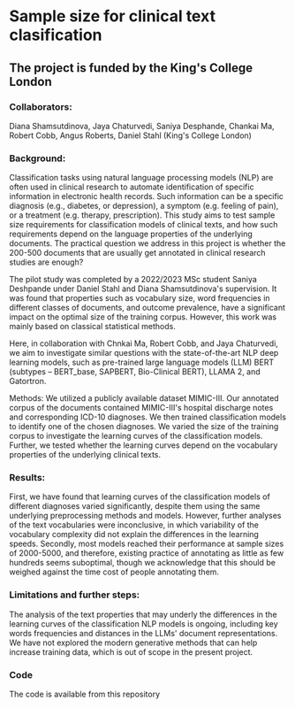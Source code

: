 # Sample size for clinical text clasification

## The project is funded by the King's College London

### Collaborators: 
Diana Shamsutdinova, Jaya Chaturvedi, Saniya Desphande, Chankai Ma, Robert Cobb, Angus Roberts, Daniel Stahl (King's College London)

### Background: 

Classification tasks using natural language processing models (NLP) are often used in clinical research to automate identification of specific information in electronic health records. Such information can be a specific diagnosis (e.g., diabetes, or depression), a symptom (e.g. feeling of pain), or a treatment (e.g. therapy, prescription). This study aims to test sample size requirements for classification models of clinical texts, and how such requirements depend on the language properties of the underlying documents. The practical question we address in this project is whether the 200-500 documents that are usually get annotated in clinical research studies are enough? 

The pilot study was completed by a 2022/2023 MSc student Saniya Deshpande under Daniel Stahl and Diana Shamsutdinova's supervision. It was found that properties such as vocabulary size, word frequencies in different classes of documents, and outcome prevalence, have a significant impact on the optimal size of the training corpus. However, this work was mainly based on classical statistical methods. 

Here, in collaboration with  Chnkai Ma, Robert Cobb, and Jaya Chaturvedi,  we aim to investigate similar questions with the state-of-the-art NLP deep learning models, such as pre-trained large language models (LLM) BERT (subtypes – BERT_base, SAPBERT, Bio-Clinical BERT), LLAMA 2, and Gatortron.

Methods: We utilized a publicly available dataset MIMIC-III. Our annotated corpus of the documents contained MIMIC-III's hospital discharge notes and corresponding ICD-10 diagnoses. We then trained classification models to identify one of the chosen diagnoses. We varied the size of the training corpus to investigate the learning curves of the classification models. Further, we tested whether the learning curves depend on the vocabulary properties of the underlying clinical texts. 

### Results: 
First, we have found that learning curves of the classification models of different diagnoses varied significantly, despite them using the same underlying preprocessing methods and models. However, further analyses of the text vocabularies were inconclusive, in which variability of the vocabulary complexity did not explain the differences in the learning speeds. 
Secondly, most models reached their performance at sample sizes of 2000-5000, and therefore, existing practice of annotating as little as few hundreds seems suboptimal, though we acknowledge that this should be weighed against the time cost of people annotating them. 

### Limitations and further steps: 
The analysis of the text properties that may underly the differences in the learning curves of the classification NLP models is ongoing, including key words frequencies and distances in the LLMs' document  representations.
We have not explored the modern generative methods that can help increase training data, which is out of scope in the present project.

### Code 
The code is available from this repository

